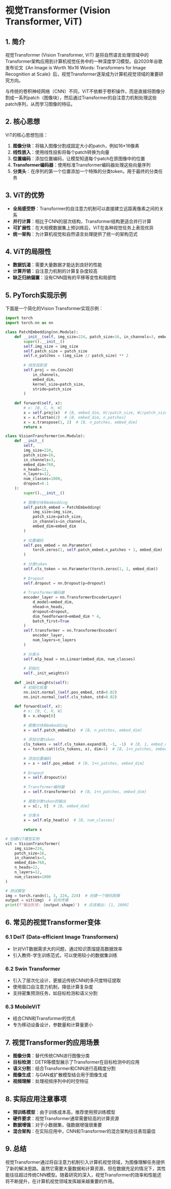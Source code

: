 # 视觉Transformer (Vision Transformer, ViT)

## 1. 简介

视觉Transformer (Vision Transformer, ViT) 是将自然语言处理领域中的Transformer架构应用到计算机视觉任务中的一种深度学习模型。自2020年谷歌发布论文《An Image is Worth 16x16 Words: Transformers for Image Recognition at Scale》后，视觉Transformer逐渐成为计算机视觉领域的重要研究方向。

与传统的卷积神经网络（CNN）不同，ViT不依赖于卷积操作，而是直接将图像分割成一系列patch（图像块），然后通过Transformer的自注意力机制处理这些patch序列，从而学习图像的特征。

## 2. 核心思想

ViT的核心思想包括：

1. **图像分块**：将输入图像分割成固定大小的patch，例如16×16像素
2. **线性嵌入**：使用线性投影将每个patch转换为向量
3. **位置编码**：添加位置编码，让模型知道每个patch在原图像中的位置
4. **Transformer编码器**：使用标准Transformer编码器处理这些向量序列
5. **分类头**：在序列的第一个位置添加一个特殊的分类token，用于最终的分类任务

## 3. ViT的优势

- **全局感受野**：Transformer的自注意力机制可以直接建立远距离像素之间的关系
- **并行计算**：相比于CNN的层次结构，Transformer结构更适合并行计算
- **可扩展性**：在大规模数据集上预训练后，ViT在各种视觉任务上表现优异
- **统一架构**：为计算机视觉和自然语言处理提供了统一的架构范式

## 4. ViT的局限性

- **数据饥渴**：需要大量数据才能达到良好的性能
- **计算开销**：自注意力机制的计算复杂度较高
- **缺乏归纳偏置**：没有CNN固有的平移等变性和局部性

## 5. PyTorch实现示例

下面是一个简化的Vision Transformer实现示例：

```python
import torch
import torch.nn as nn

class PatchEmbedding(nn.Module):
    def __init__(self, img_size=224, patch_size=16, in_channels=3, embed_dim=768):
        super().__init__()
        self.img_size = img_size
        self.patch_size = patch_size
        self.n_patches = (img_size // patch_size) ** 2
        
        # 线性投影层
        self.proj = nn.Conv2d(
            in_channels, 
            embed_dim, 
            kernel_size=patch_size, 
            stride=patch_size
        )
    
    def forward(self, x):
        # x: [B, C, H, W]
        x = self.proj(x)  # [B, embed_dim, H//patch_size, W//patch_size]
        x = x.flatten(2)  # [B, embed_dim, n_patches]
        x = x.transpose(1, 2)  # [B, n_patches, embed_dim]
        return x

class VisionTransformer(nn.Module):
    def __init__(
        self, 
        img_size=224, 
        patch_size=16, 
        in_channels=3, 
        embed_dim=768,
        n_heads=12,
        n_layers=12,
        num_classes=1000,
        dropout=0.1
    ):
        super().__init__()
        
        # 图像分块和embedding
        self.patch_embed = PatchEmbedding(
            img_size=img_size, 
            patch_size=patch_size, 
            in_channels=in_channels, 
            embed_dim=embed_dim
        )
        
        # 位置编码
        self.pos_embed = nn.Parameter(
            torch.zeros(1, self.patch_embed.n_patches + 1, embed_dim)
        )
        
        # 分类token
        self.cls_token = nn.Parameter(torch.zeros(1, 1, embed_dim))
        
        # Dropout
        self.dropout = nn.Dropout(p=dropout)
        
        # Transformer编码器
        encoder_layer = nn.TransformerEncoderLayer(
            d_model=embed_dim, 
            nhead=n_heads, 
            dropout=dropout, 
            dim_feedforward=embed_dim * 4,
            batch_first=True
        )
        self.transformer = nn.TransformerEncoder(
            encoder_layer, 
            num_layers=n_layers
        )
        
        # 分类头
        self.mlp_head = nn.Linear(embed_dim, num_classes)
        
        # 初始化
        self._init_weights()
    
    def _init_weights(self):
        # 初始化权重
        nn.init.normal_(self.pos_embed, std=0.02)
        nn.init.normal_(self.cls_token, std=0.02)
    
    def forward(self, x):
        # x: [B, C, H, W]
        B = x.shape[0]
        
        # 图像分块和embedding
        x = self.patch_embed(x)  # [B, n_patches, embed_dim]
        
        # 添加分类token
        cls_tokens = self.cls_token.expand(B, -1, -1)  # [B, 1, embed_dim]
        x = torch.cat((cls_tokens, x), dim=1)  # [B, 1+n_patches, embed_dim]
        
        # 添加位置编码
        x = x + self.pos_embed  # [B, 1+n_patches, embed_dim]
        
        # Dropout
        x = self.dropout(x)
        
        # Transformer编码器
        x = self.transformer(x)  # [B, 1+n_patches, embed_dim]
        
        # 提取分类token的输出
        x = x[:, 0]  # [B, embed_dim]
        
        # 分类头
        x = self.mlp_head(x)  # [B, num_classes]
        
        return x

# 创建ViT模型实例
vit = VisionTransformer(
    img_size=224,
    patch_size=16,
    in_channels=3,
    embed_dim=768,
    n_heads=12,
    n_layers=12,
    num_classes=1000
)

# 测试模型
img = torch.randn(1, 3, 224, 224)  # 创建一个随机图像
output = vit(img)  # 前向传播
print(f'输出形状: {output.shape}')  # 应该输出: [1, 1000]
```

## 6. 常见的视觉Transformer变体

### 6.1 DeiT (Data-efficient Image Transformers)
- 针对ViT数据需求大的问题，通过知识蒸馏提高数据效率
- 引入教师-学生训练范式，可以使用较小的数据集训练

### 6.2 Swin Transformer
- 引入了层次化设计，更接近传统CNN的多尺度特征提取
- 使用窗口自注意力机制，降低计算复杂度
- 支持密集预测任务，如目标检测和语义分割

### 6.3 MobileViT
- 结合CNN和Transformer的优点
- 专为移动设备设计，参数量和计算量更小

## 7. 视觉Transformer的应用场景

- **图像分类**：替代传统CNN进行图像分类
- **目标检测**：DETR等模型展示了Transformer在目标检测中的应用
- **语义分割**：结合Transformer和CNN进行高精度分割
- **图像生成**：与GAN或扩散模型结合用于图像生成
- **视频理解**：处理视频序列中的时空特征

## 8. 实际应用注意事项

- **预训练模型**：由于训练成本高，推荐使用预训练模型
- **硬件要求**：视觉Transformer通常需要较高的计算资源
- **数据增强**：对于小数据集，强数据增强很重要
- **混合架构**：在实际应用中，CNN和Transformer的混合架构往往表现最佳

## 9. 总结

视觉Transformer通过将自注意力机制引入计算机视觉领域，为图像理解任务提供了新的解决思路。虽然它需要大量数据和计算资源，但在数据充足的情况下，其性能往往超过传统CNN模型。随着研究的深入，视觉Transformer的效率和性能还将不断提升，在计算机视觉领域发挥越来越重要的作用。